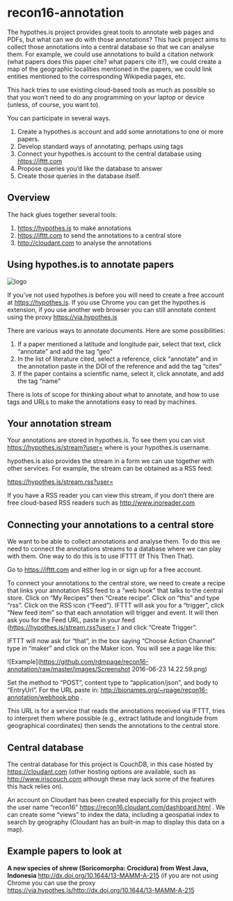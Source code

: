 # recon16-annotation

The hypothes.is project provides great tools to annotate web pages and PDFs, but what can we do with those annotations? This hack project aims to collect those annotations into a central database so that we can analyse them. For example, we could use annotations to build a citation network (what papers does this paper cite? what papers cite it?), we could create a map of the geographic localities mentioned in the papers, we could link entities mentioned to the corresponding Wikipedia pages, etc.

This hack tries to use existing cloud-based tools as much as possible so that you won’t need to do any programming on your laptop or device (unless, of course, you want to). 

You can participate in several ways.

1. Create a hypothes.is account and add some annotations to one or more papers.
2. Develop standard ways of annotating, perhaps using tags
3. Connect your hypothes.is account to the central database using https://ifttt.com
4. Propose queries you’d like the database to answer
5. Create those queries in the database itself.

## Overview

The hack glues together several tools:

1. https://hypothes.is to make annotations
2. https://ifttt.com to send the annotations to a central store
3. http://cloudant.com to analyse the annotations


## Using hypothes.is to annotate papers

![logo](https://github.com/rdmpage/recon16-annotation/raw/master/images/7iUlfzBp.jpg)

If you’ve not used hypothes.is before you will need to create a free account at https://hypothes.is. If you use Chrome you can get the hypothes.is extension, if you use another web browser you can still annotate content using the proxy https://via.hypothes.is

There are various ways to annotate documents. Here are some possibilities:

1. If a paper mentioned a latitude and longitude pair, select that text, click “annotate” and add the tag “geo”
2. In the list of literature cited, select a reference, click “annotate” and in the annotation paste in the DOI of the reference and add the tag “cites”
3. If the paper contains a scientific name, select it, click annotate, and add the tag “name”

There is lots of scope for thinking about what to annotate, and how to use tags and URLs to make the annotations easy to read by machines.

## Your annotation stream

Your annotations are stored in hypothes.is. To see them you can visit https://hypothes.is/stream?user=<username> where <username> is your hypothes.is username.

hypothes.is also provides the stream in a form we can use together with other services. For example, the stream can be obtained as a RSS feed:

https://hypothes.is/stream.rss?user=<username>

If you have a RSS reader you can view this stream, if you don’t there are free cloud-based RSS readers such as http://www.inoreader.com

## Connecting your annotations to a central store

We want to be able to collect annotations and analyse them. To do this we need to connect the annotations streams to a database where we can play with them. One way to do this is to use IFTTT (If This Then That). 

Go to https://ifttt.com and either log in or sign up for a free account.

To connect your annotations to the central store, we need to create a recipe that links your annotation RSS feed to a “web hook” that talks to the central store. Click on “My Recipes” then “Create recipe”. Click on “this” and type “rss”. Click on the RSS icon (“Feed”). IFTTT will ask you for a “trigger”, click “New feed item” so that each annotation will trigger and event. It will then ask you for the Feed URL, paste in your feed (https://hypothes.is/stream.rss?user=<username> ) and click “Create Trigger”.

IFTTT will now ask for “that”, in the box saying “Choose Action Channel” type in “maker” and click on the Maker icon. You will see a page like this: 

![Example](https://github.com/rdmpage/recon16-annotation/raw/master/images/Screenshot 2016-06-23 14.22.59.png)

Set the method to “POST”, content type to “application/json”, and body to “EntryUrl”. For the URL paste in: http://bionames.org/~rpage/recon16-annotation/webhook.php . 

This URL is for a service that reads the annotations received via IFTTT, tries to interpret them where possible (e.g., extract latitude and longitude from geographical coordinates) then sends the annotations to the central store.

## Central database

The central database for this project is CouchDB, in this case hosted by https://cloudant.com (other hosting options are available, such as http://www.iriscouch.com although these may lack some of the features this hack relies on).

An account on Cloudant has been created especially for this project with the user name “recon16” https://recon16.cloudant.com/dashboard.html . We can create some “views”  to index the data, including a geospatial index to search by geography (Cloudant has an built-in map to display this data on a map).

## Example papers to look at

**A new species of shrew (Soricomorpha: Crocidura) from West Java, Indonesia** http://dx.doi.org/10.1644/13-MAMM-A-215 (if you are not using Chrome you can use the proxy https://via.hypothes.is/http://dx.doi.org/10.1644/13-MAMM-A-215


